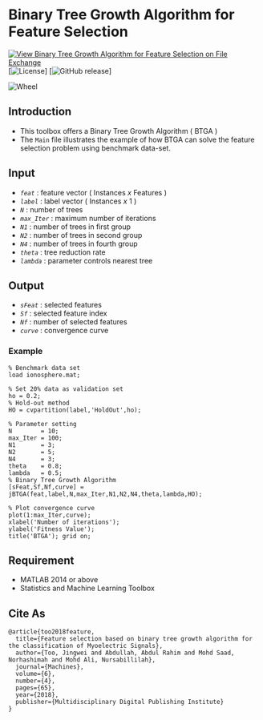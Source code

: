 # Binary Tree Growth Algorithm for Feature Selection

[![View Binary Tree Growth Algorithm for Feature Selection on File Exchange](https://www.mathworks.com/matlabcentral/images/matlab-file-exchange.svg)](https://www.mathworks.com/matlabcentral/fileexchange/78498-binary-tree-growth-algorithm-for-feature-selection)
[![License](https://img.shields.io/badge/license-BSD_3-yellow.svg)]
[![GitHub release](https://img.shields.io/badge/release-1.3-green.svg)]

![Wheel](https://www.mathworks.com/matlabcentral/mlc-downloads/downloads/9321f2c4-a795-454e-9680-8c316072c42e/314ca7d9-da3d-4424-9e6d-ad7f329fb70f/images/1595415891.JPG)


## Introduction

* This toolbox offers a Binary Tree Growth Algorithm ( BTGA )  
* The `Main` file illustrates the example of how BTGA can solve the feature selection problem using benchmark data-set. 


## Input
* *`feat`*     : feature vector ( Instances *x* Features )
* *`label`*    : label vector ( Instances *x* 1 )
* *`N`*        : number of trees
* *`max_Iter`* : maximum number of iterations
* *`N1`*       : number of trees in first group
* *`N2`*       : number of trees in second group
* *`N4`*       : number of trees in fourth group
* *`theta`*    : tree reduction rate
* *`lambda`*   : parameter controls nearest tree


## Output
* *`sFeat`*    : selected features
* *`Sf`*       : selected feature index
* *`Nf`*       : number of selected features
* *`curve`*    : convergence curve


### Example
```code
% Benchmark data set 
load ionosphere.mat; 

% Set 20% data as validation set
ho = 0.2; 
% Hold-out method
HO = cvpartition(label,'HoldOut',ho);

% Parameter setting
N        = 10;
max_Iter = 100;
N1       = 3; 
N2       = 5;
N4       = 3;
theta    = 0.8;
lambda   = 0.5; 
% Binary Tree Growth Algorithm 
[sFeat,Sf,Nf,curve] = jBTGA(feat,label,N,max_Iter,N1,N2,N4,theta,lambda,HO);

% Plot convergence curve
plot(1:max_Iter,curve);
xlabel('Number of iterations');
ylabel('Fitness Value');
title('BTGA'); grid on;
```

## Requirement
* MATLAB 2014 or above
* Statistics and Machine Learning Toolbox


## Cite As
```code
@article{too2018feature,
  title={Feature selection based on binary tree growth algorithm for the classification of Myoelectric Signals},
  author={Too, Jingwei and Abdullah, Abdul Rahim and Mohd Saad, Norhashimah and Mohd Ali, Nursabillilah},
  journal={Machines},
  volume={6},
  number={4},
  pages={65},
  year={2018},
  publisher={Multidisciplinary Digital Publishing Institute}
}
```

